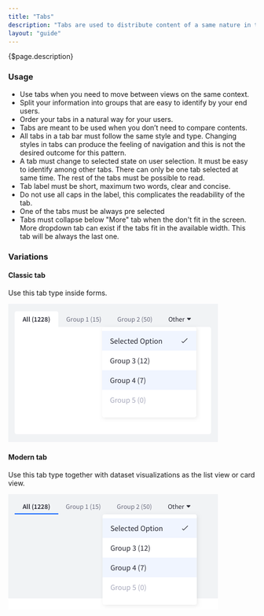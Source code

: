 ```yaml
---
title: "Tabs"
description: "Tabs are used to distribute content of a same nature in the same page without providing navigation."
layout: "guide"
---
```


<div class="page-description">{$page.description}</div>

### Usage

* Use tabs when you need to move between views on the same context.
* Split your information into groups that are easy to identify by your end users.
* Order your tabs in a natural way for your users.
* Tabs are meant to be used when you don’t need to compare contents.
* All tabs in a tab bar must follow the same style and type. Changing styles in tabs can produce the feeling of navigation and this is not the desired outcome for this pattern.
* A tab must change to selected state on user selection. It must be easy to identify among other tabs. There can only be one tab selected at same time. The rest of the tabs must be possible to read.
* Tab label must be short, maximum two words, clear and concise.
* Do not use all caps in the label, this complicates the readability of the tab.
* One of the tabs must be always pre selected
* Tabs must collapse below "More" tab when the don't fit in the screen. More dropdown tab can exist if the tabs fit in the available width. This tab will be always the last one.

### Variations

#### Classic tab
Use this tab type inside forms.

![Classic tab with rounded corners at top corners](../../../images/TabsRounded.png)

#### Modern tab
Use this tab type together with dataset visualizations as the list view or card view.

![Modern tab without background and underline in selected state](../../../images/TabsLine.png)
